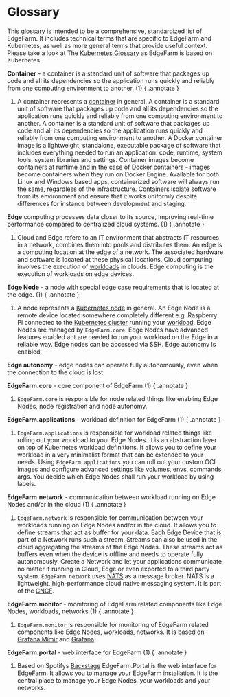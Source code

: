 # Glossary

This glossary is intended to be a comprehensive, standardized list of EdgeFarm. It includes technical terms that are specific to EdgeFarm and Kubernetes, as well as more general terms that provide useful context.
Please take a look at The [Kubernetes Glossary](https://kubernetes.io/docs/reference/glossary/?fundamental=true) as EdgeFarm is based on Kubernetes.

**Container** - a container is a standard unit of software that packages up code and all its dependencies so the application runs quickly and reliably from one computing environment to another. (1)
{ .annotate }

1.  A container represents a [container](https://kubernetes.io/docs/reference/glossary/?all=true#term-container) in general. A container is a standard unit of software that packages up code and all its dependencies so the application runs quickly and reliably from one computing environment to another. A container is a standard unit of software that packages up code and all its dependencies so the application runs quickly and reliably from one computing environment to another. A Docker container image is a lightweight, standalone, executable package of software that includes everything needed to run an application: code, runtime, system tools, system libraries and settings. Container images become containers at runtime and in the case of Docker containers - images become containers when they run on Docker Engine. Available for both Linux and Windows based apps, containerized software will always run the same, regardless of the infrastructure. Containers isolate software from its environment and ensure that it works uniformly despite differences for instance between development and staging.

**Edge** computing processes data closer to its source, improving real-time performance compared to centralized cloud systems.  (1)
{ .annotate }
   
1.  Cloud and Edge refere to an IT environment that abstracts IT resources in a network, combines them into pools and distributes them. An edge is a computing location at the edge of a network. The associated hardware and software is located at these physical locations. Cloud computing involves the execution of [workloads](https://kubernetes.io/docs/reference/glossary/?all=true#term-workload) in clouds. Edge computing is the execution of workloads on edge devices.

**Edge Node** - a node with special edge case requirements that is located at the edge. (1)
{ .annotate }

1.  A node represents a [Kubernetes node](https://kubernetes.io/docs/reference/glossary/?all=true#term-node) in general. An Edge Node is a remote device located somewhere completely different e.g. Raspberry Pi connected to the [Kubernetes cluster](https://kubernetes.io/docs/reference/glossary/?all=true#term-cluster) running your [workload](https://kubernetes.io/docs/reference/glossary/?all=true#term-workload). Edge Nodes are managed by `EdgeFarm.core`. Edge Nodes have advanced features enabled aht are needed to run your workload on the Edge in a reliable way. Edge nodes can be accessed via SSH. Edge autonomy is enabled.
  
**Edge autonomy** - edge nodes can operate fully autonomously, even when the connection to the cloud is lost

**EdgeFarm.core** - core component of EdgeFarm (1)
{ .annotate }

1.  `EdgeFarm.core` is responsible for node related things like enabling Edge Nodes, node registration and node autonomy.

**EdgeFarm.applications** - workload definition for EdgeFarm (1)
{ .annotate }

1.  `EdgeFarm.applications` is responsible for workload related things like rolling out your workload to your Edge Nodes. It is an abstraction layer on top of Kubernetes workload definitions. It allows you to define your workload in a very minimalist format that can be extended to your needs. Using `EdgeFarm.applications` you can roll out your custom OCI images and configure advanced settings like volumes, envs, commands, args. You decide which Edge Nodes shall run your workload by using labels.


**EdgeFarm.network** - communication between workload running on Edge Nodes and/or in the cloud (1)
{ .annotate }

1.  `EdgeFarm.network` is responsible for communication between your workloads running on Edge Nodes and/or in the cloud. It allows you to define streams that act as buffer for your data. Each Edge Device that is part of a Network runs such a stream. Streams can also be used in the cloud aggregating the streams of the Edge Nodes. These streams act as buffers even when the device is offline and needs to operate fully autonomously. Create a Network and let your applications communicate no matter if running in Cloud, Edge or even exported to a third party system. `EdgeFarm.network` uses [NATS](https://nats.io/) as a message broker. NATS is a lightweight, high-performance cloud native messaging system. It is part of the [CNCF](https://www.cncf.io/).

**EdgeFarm.monitor** - monitoring of EdgeFarm related components like Edge Nodes, workloads, networks (1)
{ .annotate }

1.  `EdgeFarm.monitor` is responsible for monitoring of EdgeFarm related components like Edge Nodes, workloads, networks. It is based on [Grafana Mimir](https://grafana.com/oss/mimir/) and [Grafana](https://grafana.com/). 

**EdgeFarm.portal** - web interface for EdgeFarm (1)
{ .annotate }

1.  Based on Spotifys [Backstage](https://backstage.io/) EdgeFarm.Portal is the web interface for EdgeFarm. It allows you to manage your EdgeFarm installation. It is the central place to manage your Edge Nodes, your workloads and your networks. 